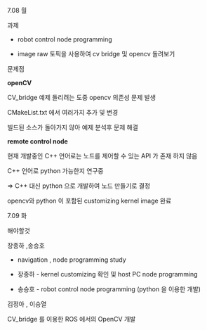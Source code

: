 7.08 월

과제

- robot control node programming

- image raw 토픽을 사용하여 cv bridge 및 opencv 돌려보기



문제점

**openCV**

CV_bridge 예제 돌리려는 도중 opencv 의존성 문제 발생

CMakeList.txt 에서 여러가지 추가 및 변경

빌드된 소스가 돌아가지 않아 예제 분석후 문제 해결



**remote control node**

현재 개발중인 C++ 언어로는 노드를 제어할 수 있는 API 가 존재 하지 않음

C++ 언어로 python 가능한지 연구중

=> C++ 대신 python 으로 개발하여 노드 만들기로 결정



opencv와 python 이 포함된 customizing kernel image 완료



7.09 화

해야할것

장종하 ,송승호

- navigation , node programming study

- 장종하 - kernel customizing 확인 및 host PC node programming
- 송승호 - robot control node programming (python 을 이용한 개발)



김정아 , 이승열

CV_bridge 를 이용한 ROS 에서의 OpenCV 개발